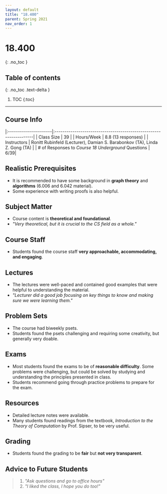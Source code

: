 ```yaml
---
layout: default
title: "18.400"
parent: Spring 2021
nav_order: 1
---
```


# 18.400

{: .no_toc }

## Table of contents

{: .no_toc .text-delta }

1. TOC
   {:toc}

---

## Course Info

|:----------------------|:-------------------------------------------------------------------|
| Class Size | 39 |
| Hours/Week | 8.8 (13 responses) |
| Instructors | Ronitt Rubinfeld (Lecturer), Damian S. Barabonkov (TA), Linda Z. Gong (TA) |
| # of Responses to _Course 18 Underground_ Questions | 6/39|

## Realistic Prerequisites

- It is recommended to have some background in **graph theory** and **algorithms** (6.006 and 6.042 material).
- Some experience with writing proofs is also helpful.

## Subject Matter

- Course content is **theoretical and foundational**.
- _"Very theoretical, but it is crucial to the CS field as a whole."_

## Course Staff

- Students found the course staff **very approachable, accommodating, and engaging**.

## Lectures

- The lectures were well-paced and contained good examples that were helpful to understanding the material.
- _"Lecturer did a good job focusing on key things to know and making sure we were learning them."_

## Problem Sets

- The course had biweekly psets.
- Students found the psets challenging and requiring some creativity, but generally very doable.

## Exams

- Most students found the exams to be of **reasonable difficulty**. Some problems were challenging, but could be solved by studying and understanding the principles presented in class.
- Students recommend going through practice problems to prepare for the exam.

## Resources

- Detailed lecture notes were available.
- Many students found readings from the textbook, _Introduction to the Theory of Computation_ by Prof. Sipser, to be very useful.

## Grading

- Students found the grading to be **fair** but **not very transparent**.

## Advice to Future Students

> 1. _"Ask questions and go to office hours"_
> 2. _"I liked the class, I hope you do too!"_

<!--
## Syllabus

Click [**here**](/assets/files/400_Syllabus_Spring2021.pdf) for a PDF of this course's syllabus. -->
